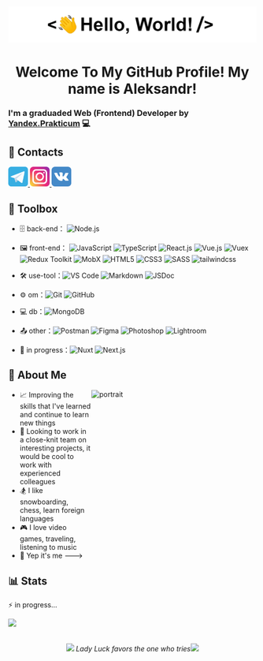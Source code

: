 <div align="center">
   <img src="https://github.com/MethodM4N/MethodM4N/blob/main/Images/HelloWorld.gif" alt="HelloWorld" />
   <h1>Welcome To My GitHub Profile! My name is Aleksandr!</h1>
</div>

### I'm a graduaded Web (Frontend) Developer by [Yandex.Prakticum](https://practicum.yandex.ru/) :computer:
                        
## :link: Contacts

<p align="left">
   <a href="https://t.me/Methodmvn" target="_blank"> <img src="https://github.com/MethodM4N/MethodM4N/blob/main/icons/telegram_icon_130816.png" alt="Telegram" width="40" height="40"/> </a>
   <a href="https://www.instagram.com/304mthd/" target="_blank"> <img src="https://github.com/MethodM4N/MethodM4N/blob/main/icons/iconfinder-social-media-applications-3instagram-4102579_113804.png" alt="Instagram" width="40" height="40"/> </a>
   <a href="https://vk.com/1kolganov1" target="_blank"> <img src="https://github.com/MethodM4N/MethodM4N/blob/main/icons/iconfinder-social-media-applications-32vk-4102593_113806.png" alt="Telegram" width="40" height="40"/> </a>
</p>

## :toolbox: Toolbox

- 🗄️ back-end： ![Node.js](https://img.shields.io/badge/Node.js(express)-6DA55F?style=flat&logo=node.js&logoColor=white)

- 🖼️ front-end： ![JavaScript](https://img.shields.io/badge/-JavaScript-yellow?style=flat-circle&logo=javascript) ![TypeScript](https://img.shields.io/badge/TypeScript-%23007ACC.svg?style=flat&logo=typescript&logoColor=white) ![React.js](https://img.shields.io/badge/React-%2320232a.svg?style=flat&logo=react&logoColor=%2361DAFB) ![Vue.js](https://img.shields.io/badge/Vue.js-%2335495e.svg?style=flat&logo=vuedotjs&logoColor=brightgreen) ![Vuex](https://img.shields.io/badge/Vuex-%2335495e.svg?style=flat&logo=vuedotjs&logoColor=brightgreen) ![Redux Toolkit](https://img.shields.io/badge/ReduxTK-%23593d88.svg?style=flat&logo=redux&logoColor=white) ![MobX](https://img.shields.io/badge/-MobX-orange) ![HTML5](https://img.shields.io/badge/-HTML5-yellow?style=flat-circle&logo=html5) ![CSS3](https://img.shields.io/badge/-CSS3-yellow?style=flat-circle&logo=css3) ![SASS](https://img.shields.io/badge/SASS-hotpink.svg?style=flat&logo=SASS&logoColor=white) ![tailwindcss](https://img.shields.io/badge/tailwindcss-%2338B2AC.svg?style=flat&logo=tailwind-css&logoColor=white)

- :hammer_and_wrench: use-tool：![VS Code](https://img.shields.io/badge/-VSCode-blue?style=flat-circle&logo=VSCode) ![Markdown](https://img.shields.io/badge/-Markdown-black?style=flat-circle&logo=markdown) ![JSDoc](https://img.shields.io/badge/-JSDoc-yellow?style=flat-circle&logo=javascript)

- ⚙️ om：![Git](https://img.shields.io/badge/-Git-yellow?style=flat-circle&logo=git) ![GitHub](https://img.shields.io/badge/-GitHub-black?style=flat-circle&logo=GitHub)

- 💻 db：![MongoDB](https://img.shields.io/badge/-MongoDB-blue?style=flat-circle&logo=MongoDB)

- 📤 other：![Postman](https://img.shields.io/badge/Postman-FF6C37?style=flat&logo=postman&logoColor=white) ![Figma](https://img.shields.io/badge/Figma-%23F24E1E.svg?style=flat&logo=figma&logoColor=white) ![Photoshop](https://img.shields.io/badge/AdobePhotoshop-%2331A8FF.svg?style=flat&logo=adobephotoshop&logoColor=white) ![Lightroom](https://img.shields.io/badge/AdobeLightroom-31A8FF.svg?style=flat&logo=AdobeLightroom&logoColor=white)![]() 

- 🌱 in progress：![Nuxt](https://img.shields.io/badge/Nuxt-black?style=flat&logo=nuxt.js&logoColor=white) ![Next.js](https://img.shields.io/badge/Next.js-black?style=flat&logo=next.js&logoColor=white)

## 🧍 About Me

<img src="https://github.com/MethodM4N/MethodM4N/blob/main/Images/Portrait.gif" alt="portrait" width="335" height="479" align="right" />

- 📈 Improving the skills that I've learned and continue to learn new things
- 💬 Looking to work in a close-knit team on interesting projects, it would be cool to work with experienced colleagues
- 🏂 I like snowboarding, chess, learn foreign languages
- 🎮 I love video games, traveling, listening to music
- 🧍 Yep it's me --->

## :bar_chart: Stats

:zap: in progress...



<img src='https://user-images.githubusercontent.com/5713670/87202985-820dcb80-c2b6-11ea-9f56-7ec461c497c3.gif' width='200"'>
<br></br>
<p align="center"><img src="https://acegif.com/wp-content/uploads/gifs/clover-leaf-7.gif" width="25">
<em>Lady Luck favors the one who tries</em><img src="https://acegif.com/wp-content/uploads/gifs/clover-leaf-7.gif" width="25"></p>

